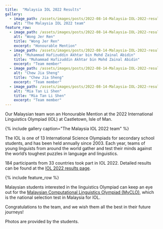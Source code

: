 ```yaml
---
title:  "Malaysia IOL 2022 Results"
gallery:
  - image_path: /assets/images/posts/2022-08-14-Malaysia-IOL-2022-results/IOL-2022-team.jpg
    alt: "The Malaysia IOL 2022 team"
feature_row:
  - image_path: /assets/images/posts/2022-08-14-Malaysia-IOL-2022-results/Wong Jer Ren.jpeg
    alt: "Wong Jer Ren"
    title: "Wong Jer Ren"
    excerpt: "Honourable Mention"
  - image_path: /assets/images/posts/2022-08-14-Malaysia-IOL-2022-results/Muhammad Hafizuddin Akhtar bin Mohd Zainal Abidin.jpg
    alt: "Muhammad Hafizuddin Akhtar bin Mohd Zainal Abidin"
    title: "Muhammad Hafizuddin Akhtar bin Mohd Zainal Abidin"
    excerpt: "Team member"
  - image_path: /assets/images/posts/2022-08-14-Malaysia-IOL-2022-results/Chew Jia Sheng.jpg
    alt: "Chew Jia Sheng"
    title: "Chew Jia Sheng"
    excerpt: "Team member"
  - image_path: /assets/images/posts/2022-08-14-Malaysia-IOL-2022-results/Mia Tan Li Shen.jpg
    alt: "Mia Tan Li Shen"
    title: "Mia Tan Li Shen"
    excerpt: "Team member"
---
```


Our Malaysian team won an Honourable Mention at the 2022 International Linguistics Olympiad (IOL) at Castletown, Isle of Man.

{% include gallery caption="The Malaysia IOL 2022 team" %}

The IOL is one of 13 International Science Olympiads for secondary school students, and has been held annually since 2003. Each year, teams of young linguists from around the world gather and test their minds against the world’s toughest puzzles in language and linguistics.

184 participants from 33 countries took part in IOL 2022. Detailed results can be found at the [IOL 2022 results page](https://ioling.org/results/2022).

{% include feature_row %}

Malaysian students interested in the linguistics Olympiad can keep an eye out for the [Malaysian Computational Linguistics Olympiad (MyCLO)](/iol/), which is the national selection test in Malaysia for IOL.

Congratulations to the team, and we wish them all the best in their future journeys!

Photos are provided by the students.